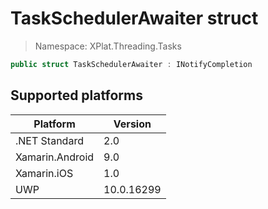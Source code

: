 # TaskSchedulerAwaiter struct

> Namespace: XPlat.Threading.Tasks

```csharp
public struct TaskSchedulerAwaiter : INotifyCompletion
```

## Supported platforms

| Platform | Version |
| --- | --- |
| .NET Standard | 2.0 |
| Xamarin.Android | 9.0 |
| Xamarin.iOS  | 1.0 |
| UWP | 10.0.16299 | 